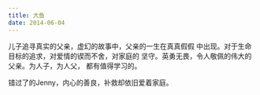 ```yaml
---
title: 大鱼
date: 2014-06-04
---
```


儿子追寻真实的父亲，虚幻的故事中，父亲的一生在真真假假
中出现。对于生命目标的追求，对爱情的锲而不舍，对家庭的
坚守。英勇无畏，令人敬佩的伟大的父亲。为人子，为人父，
都有值得学习的。


错过了的Jenny，内心的善良，补救却依旧爱着家庭。
